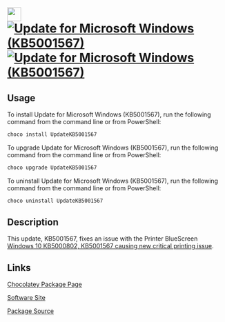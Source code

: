 ﻿# <img src="https://raw.githubusercontent.com/strausmann/ChocolateyPackages/master/Microsoft/assets/microsoft.png" width="32" height="32"/> [![Update for Microsoft Windows (KB5001567)](https://img.shields.io/chocolatey/v/UpdateKB5001567.svg?label=Update+for+Microsoft+Windows+(KB5001567))](https://community.chocolatey.org/packages/UpdateKB5001567) [![Update for Microsoft Windows (KB5001567)](https://img.shields.io/chocolatey/dt/UpdateKB5001567.svg)](https://community.chocolatey.org/packages/UpdateKB5001567)

## Usage

To install Update for Microsoft Windows (KB5001567), run the following command from the command line or from PowerShell:

```powershell
choco install UpdateKB5001567
```

To upgrade Update for Microsoft Windows (KB5001567), run the following command from the command line or from PowerShell:

```powershell
choco upgrade UpdateKB5001567
```

To uninstall Update for Microsoft Windows (KB5001567), run the following command from the command line or from PowerShell:

```powershell
choco uninstall UpdateKB5001567
```

## Description


This update, KB5001567, fixes an issue with the Printer BlueScreen [Windows 10 KB5000802, KB5001567 causing new critical printing issue](https://www.windowslatest.com/2021/03/18/windows-10-march-and-hotfix-updates-have-issues/).
        

## Links

[Chocolatey Package Page](https://community.chocolatey.org/packages/UpdateKB5001567)

[Software Site](https://support.microsoft.com/en-us/topic/march-15-2021-kb5001567-os-builds-19041-868-and-19042-868-out-of-band-6e0844a2-7551-4b2d-9c4b-4274a5949bf3)

[Package Source](https://github.com/strausmann/ChocolateyPackages/tree/master/Microsoft/WindowsUpdates/KB5001567)

